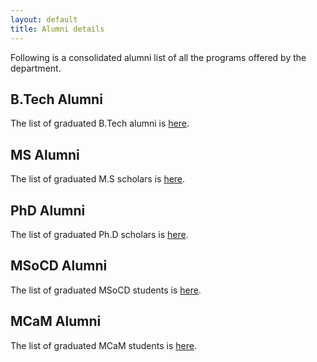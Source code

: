 ```yaml
---
layout: default
title: Alumni details
---
```


Following is a consolidated alumni list of all the programs offered by the department.

## B.Tech Alumni 
The list of graduated B.Tech alumni is [here](/btech-alumni). 


## MS Alumni
The list of graduated M.S scholars is [here](/ms-alumni). 

## PhD Alumni
The list of graduated Ph.D scholars is [here](/phd-alumni). 

## MSoCD Alumni
The list of graduated MSoCD students is [here](/msocd-alumni). 

## MCaM Alumni
The list of graduated MCaM students is [here](/mcam-alumni). 


